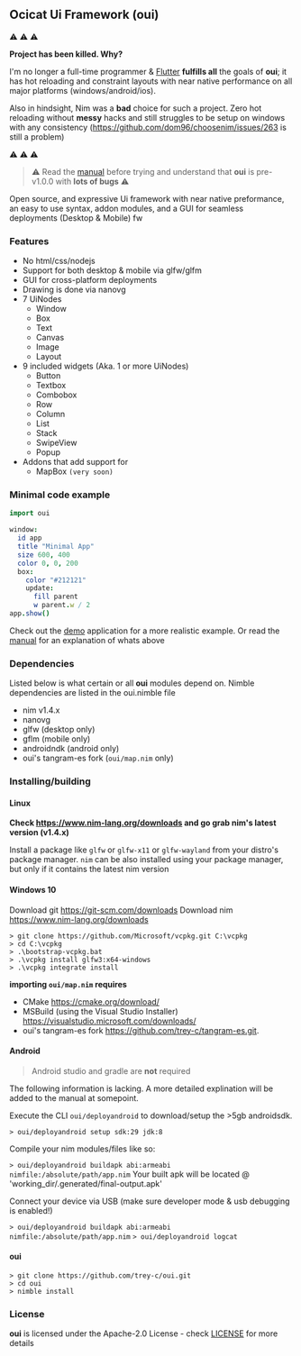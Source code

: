 ## Ocicat Ui Framework (oui)

:warning: :warning: :warning:

**Project has been killed. Why?**

I'm no longer a full-time programmer & [Flutter](https://flutter.dev/) **fulfills all** the goals of **oui**; it has hot reloading and constraint layouts with near native performance on all major platforms (windows/android/ios). 

Also in hindsight, Nim was a **bad** choice for such a project. Zero hot reloading without **messy** hacks and still struggles to be setup on windows with any consistency (https://github.com/dom96/choosenim/issues/263 is still a problem)

:warning: :warning: :warning:

> :warning: Read the [manual](doc/MANUAL.md) before trying and understand that **oui** is pre-v1.0.0 with **lots of bugs** :warning:

Open source, and expressive Ui framework with near native preformance, an easy to use syntax, addon modules, and a GUI for seamless deployments (Desktop & Mobile)
fw
### Features

- No html/css/nodejs
- Support for both desktop & mobile via glfw/glfm
- GUI for cross-platform deployments
- Drawing is done via nanovg
- 7 UiNodes
  * Window
  * Box
  * Text
  * Canvas
  * Image
  * Layout
- 9 included widgets (Aka. 1 or more UiNodes)
  * Button
  * Textbox
  * Combobox
  * Row
  * Column
  * List
  * Stack
  * SwipeView
  * Popup
- Addons that add support for
  * MapBox `(very soon)`

### Minimal code example

```nim
import oui

window:
  id app
  title "Minimal App"
  size 600, 400
  color 0, 0, 200
  box:
    color "#212121"
    update:
      fill parent
      w parent.w / 2
app.show()
```

Check out the [demo](/demo) application for a more realistic example. Or read the [manual](doc/MANUAL.md) for an explanation of whats above

### Dependencies

Listed below is what certain or all **oui** modules depend on. Nimble dependencies are listed in the oui.nimble file

- nim v1.4.x
- nanovg
- glfw (desktop only)
- gflm (mobile only)
- androidndk (android only)
- oui's tangram-es fork (`oui/map.nim` only)

### Installing/building

#### Linux 

**Check https://www.nim-lang.org/downloads and go grab nim's latest version (v1.4.x)**

Install a package like `glfw` or `glfw-x11` or `glfw-wayland` from your distro's package manager.
`nim` can be also installed using your package manager, but only if it contains the latest nim version 

#### Windows 10

Download git https://git-scm.com/downloads
Download nim https://www.nim-lang.org/downloads

```shell
> git clone https://github.com/Microsoft/vcpkg.git C:\vcpkg
> cd C:\vcpkg
> .\bootstrap-vcpkg.bat
> .\vcpkg install glfw3:x64-windows
> .\vcpkg integrate install
```

**importing `oui/map.nim` requires**
  - CMake https://cmake.org/download/ 
  - MSBuild (using the Visual Studio 
  Installer) https://visualstudio.microsoft.com/downloads/
  - oui's tangram-es fork https://github.com/trey-c/tangram-es.git. 

#### Android

> Android studio and gradle are **not** required

The following information is lacking. A more detailed explination will be added to the manual at somepoint.

Execute the CLI `oui/deployandroid` to download/setup the >5gb androidsdk.

`> oui/deployandroid setup sdk:29 jdk:8`

Compile your nim modules/files like so:

`> oui/deployandroid buildapk abi:armeabi nimfile:/absolute/path/app.nim`
Your built apk will be located @ 'working_dir/.generated/final-output.apk'

Connect your device via USB (make sure developer mode & usb debugging is enabled!)

`> oui/deployandroid buildapk abi:armeabi nimfile:/absolute/path/app.nim`
`> oui/deployandroid logcat`

#### oui

```shell
> git clone https://github.com/trey-c/oui.git
> cd oui
> nimble install
```

### License

**oui** is licensed under the Apache-2.0 License - check [LICENSE](LICENSE) for more details
